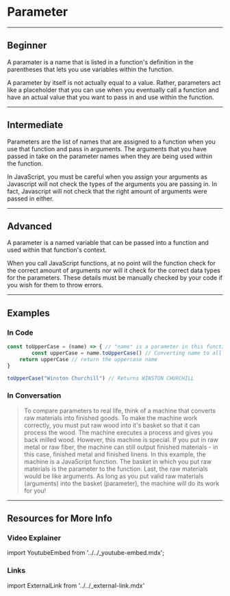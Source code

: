 # Parameter
---

## Beginner

A paramater is a name that is listed in a function's definition in the parentheses that lets you use variables within the function.

A parameter by itself is not actually equal to a value. Rather, parameters act like a placeholder that you can use when you eventually call a function and have an actual value that you want to pass in and use within the function.

---

## Intermediate

Parameters are the list of names that are assigned to a function when you use that function and pass in arguments. The arguments that you have passed in take on the parameter names when they are being used within the function.

In JavaScript, you must be careful when you assign your arguments as Javascript will not check the types of the arguments you are passing in. In fact, Javascript will not check that the right amount of arguments were passed in either.

---

## Advanced

A parameter is a named variable that can be passed into a function and used within that function's context.

When you call JavaScript functions, at no point will the function check for the correct amount of arguments nor will it check for the correct data types for the parameters. These details must be manually checked by your code if you wish for them to throw errors.

---

## Examples

### In Code

```js
const toUpperCase = (name) => { // "name" is a parameter in this function
        const upperCase = name.toUpperCase() // Converting name to all uppercase letters
    return upperCase // return the uppercase name
}

toUpperCase("Winston Churchill") // Returns WINSTON CHURCHILL
```

### In Conversation

> To compare parameters to real life, think of a machine that converts raw materials into finished goods.
> To make the machine work correctly, you must put raw wood into it's basket so that it can process the wood. The machine executes a process and gives you back milled wood.
> However, this machine is special. If you put in raw metal or raw fiber, the machine can still output finished materials - in this case, finished metal and finished linens.
> In this example, the machine is a JavaScript function. The basket in which you put raw materials is the parameter to the function. Last, the raw materials would be like arguments. As long as you put valid raw materials (arguments) into the basket (parameter), the machine will do its work for you!

---

## Resources for More Info

### Video Explainer

import YoutubeEmbed from '../../_youtube-embed.mdx';

<YoutubeEmbed
  src='https://www.youtube.com/embed/xjAu2Y2nJ34'
/>

### Links

import ExternalLink from '../../_external-link.mdx'

<ExternalLink
  href="https://www.w3schools.com/js/js_function_parameters.asp"
  label="W3 Schools - Javascript Function Parameters"
/>